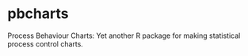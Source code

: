# pbcharts
Process Behaviour Charts: Yet another R package for making statistical process control charts.
